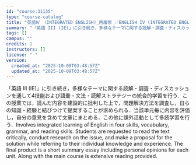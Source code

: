 ```yaml
---
id: "course:31135"
type: "course-catalog"
title: "英語Ⅳ （INTEGRATED ENGLISH)_再履修 ／ENGLISH IV (INTEGRATED ENGLISH)"
summary: "「英語 III (IE)」に引き続き，多様なテーマに関する読解・調査・ディスカッションを通して4技能および語彙・文法・読解ストラテジーの統合的学習を行う．この授業では，読んだ内容を建設的に批判した上で，問題解決方法を調査し，自らの知識・経験…"
tags: []
campus: ""
credits: 1
instructors: []
license: " "
version:
  created_at: "2025-10-09T03:48:57Z"
  updated_at: "2025-10-09T03:48:57Z"
---
```


「英語 III (IE)」に引き続き，多様なテーマに関する読解・調査・ディスカッションを通して4技能および語彙・文法・読解ストラテジーの統合的学習を行う．この授業では，読んだ内容を建設的に批判した上で，問題解決方法を調査し，自らの知識・経験と結びつけて提案することが求められる．当該単元毎に内容を評価し，自分の意見を含めて文章にまとめる．この他に課外活動として多読学習を行う．Involves integrated learning of English in four skills, vocabulary, grammar, and reading skills. Students are requested to read the text critically, conduct research on the issue, and make a proposal for the solution while referring to their individual knowledge and experience. The final product is a short summary essay including personal opinions for each unit. Along with the main course is extensive reading provided.
